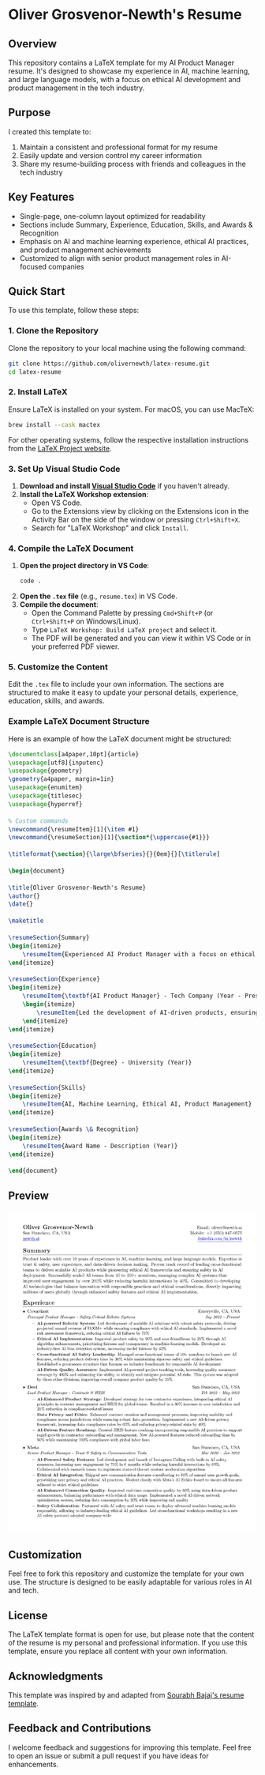 # Oliver Grosvenor-Newth's Resume

## Overview

This repository contains a LaTeX template for my AI Product Manager resume. It's designed to showcase my experience in AI, machine learning, and large language models, with a focus on ethical AI development and product management in the tech industry.

## Purpose

I created this template to:
1. Maintain a consistent and professional format for my resume
2. Easily update and version control my career information
3. Share my resume-building process with friends and colleagues in the tech industry

## Key Features

- Single-page, one-column layout optimized for readability
- Sections include Summary, Experience, Education, Skills, and Awards & Recognition
- Emphasis on AI and machine learning experience, ethical AI practices, and product management achievements
- Customized to align with senior product management roles in AI-focused companies

## Quick Start

To use this template, follow these steps:

### 1. Clone the Repository

Clone the repository to your local machine using the following command:

```sh
git clone https://github.com/olivernewth/latex-resume.git
cd latex-resume
```

### 2. Install LaTeX

Ensure LaTeX is installed on your system. For macOS, you can use MacTeX:

```sh
brew install --cask mactex
```

For other operating systems, follow the respective installation instructions from the [LaTeX Project website](https://www.latex-project.org/get/).

### 3. Set Up Visual Studio Code

1. **Download and install [Visual Studio Code](https://code.visualstudio.com/)** if you haven't already.
2. **Install the LaTeX Workshop extension**:
   - Open VS Code.
   - Go to the Extensions view by clicking on the Extensions icon in the Activity Bar on the side of the window or pressing `Ctrl+Shift+X`.
   - Search for "LaTeX Workshop" and click `Install`.

### 4. Compile the LaTeX Document

1. **Open the project directory in VS Code**:
   ```sh
   code .
   ```
2. **Open the `.tex` file** (e.g., `resume.tex`) in VS Code.
3. **Compile the document**:
   - Open the Command Palette by pressing `Cmd+Shift+P` (or `Ctrl+Shift+P` on Windows/Linux).
   - Type `LaTeX Workshop: Build LaTeX project` and select it.
   - The PDF will be generated and you can view it within VS Code or in your preferred PDF viewer.

### 5. Customize the Content

Edit the `.tex` file to include your own information. The sections are structured to make it easy to update your personal details, experience, education, skills, and awards.

### Example LaTeX Document Structure

Here is an example of how the LaTeX document might be structured:

```latex
\documentclass[a4paper,10pt]{article}
\usepackage[utf8]{inputenc}
\usepackage{geometry}
\geometry{a4paper, margin=1in}
\usepackage{enumitem}
\usepackage{titlesec}
\usepackage{hyperref}

% Custom commands
\newcommand{\resumeItem}[1]{\item #1}
\newcommand{\resumeSection}[1]{\section*{\uppercase{#1}}}

\titleformat{\section}{\large\bfseries}{}{0em}{}[\titlerule]

\begin{document}

\title{Oliver Grosvenor-Newth's Resume}
\author{}
\date{}

\maketitle

\resumeSection{Summary}
\begin{itemize}
    \resumeItem{Experienced AI Product Manager with a focus on ethical AI development and product management in the tech industry.}
\end{itemize}

\resumeSection{Experience}
\begin{itemize}
    \resumeItem{\textbf{AI Product Manager} - Tech Company (Year - Present)}
    \begin{itemize}
        \resumeItem{Led the development of AI-driven products, ensuring ethical AI practices.}
    \end{itemize}
\end{itemize}

\resumeSection{Education}
\begin{itemize}
    \resumeItem{\textbf{Degree} - University (Year)}
\end{itemize}

\resumeSection{Skills}
\begin{itemize}
    \resumeItem{AI, Machine Learning, Ethical AI, Product Management}
\end{itemize}

\resumeSection{Awards \& Recognition}
\begin{itemize}
    \resumeItem{Award Name - Description (Year)}
\end{itemize}

\end{document}
```



## Preview

![Resume Preview](/resume_preview.png)

## Customization

Feel free to fork this repository and customize the template for your own use. The structure is designed to be easily adaptable for various roles in AI and tech.

## License

The LaTeX template format is open for use, but please note that the content of the resume is my personal and professional information. If you use this template, ensure you replace all content with your own information.

## Acknowledgments

This template was inspired by and adapted from [Sourabh Bajaj's resume template](https://github.com/sb2nov/resume).

## Feedback and Contributions

I welcome feedback and suggestions for improving this template. Feel free to open an issue or submit a pull request if you have ideas for enhancements.